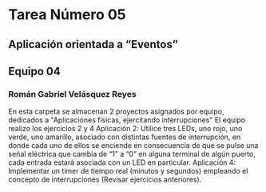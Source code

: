# Tarea Número 05
## Aplicación orientada a “Eventos” 
## Equipo 04
### Román Gabriel Velásquez Reyes

En esta carpeta se almacenan 2 proyectos asignados por equipo, 
dedicados a "Aplicaciónes físicas, ejercitando interrupciones"
El equipo realizo los ejercicios 2 y 4
Aplicación 2: Utilice tres LEDs, uno rojo, uno verde, uno amarillo, asociado con distintas fuentes de interrupción, en donde cada uno de ellos se enciende en consecuencia de que se pulse una señal eléctrica que cambia de “1” a “0” en alguna terminal de algún puerto, cada entrada estará asociada con un LED en particular.
Aplicación 4: Implementar un timer de tiempo real (minutos y segundos) empleando el concepto de interrupciones (Revisar ejercicios anteriores). 
